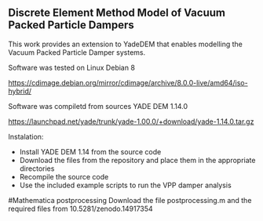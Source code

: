 ## Discrete Element Method Model of Vacuum Packed Particle Dampers

This work provides an extension to YadeDEM that enables modelling the Vacuum Packed Particle Damper systems.

Software was tested on Linux Debian 8

https://cdimage.debian.org/mirror/cdimage/archive/8.0.0-live/amd64/iso-hybrid/

Software was compiletd from sources YADE DEM 1.14.0

https://launchpad.net/yade/trunk/yade-1.00.0/+download/yade-1.14.0.tar.gz

Instalation:
- Install YADE DEM 1.14 from the source code
- Download the files from the repository and place them in the appropriate directories
- Recompile the source code
- Use the included example scripts to run the VPP damper analysis



#Mathematica postprocessing 
Download the file postprocessing.m and the required files from 10.5281/zenodo.14917354
